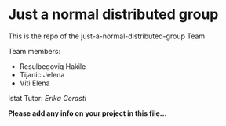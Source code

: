 # Just a normal distributed group
This is the repo of the just-a-normal-distributed-group Team

Team members:
 * Resulbegoviq Hakile
 * Tijanic Jelena
 * Viti Elena

Istat Tutor:
*Erika Cerasti*

**Please add any info on your project in this file...**
